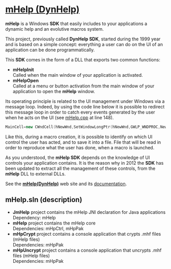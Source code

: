 # [mHelp (DynHelp)](https://github.com/STUDIO-Artaban/mHelp)
**mHelp** is a Windows **SDK** that easily includes to your applications a dynamic help and an evolutive macros system.

This project, previously called **DynHelp SDK**, started during the 1999 year and is based on a simple concept: everything a user can do on the UI of an application can be done programmatically.

This **SDK** comes in the form of a DLL that exports two common functions:

* **mHelpInit**<br>
Called when the main window of your application is activated.
* **mHelpOpen**<br>
Called at a menu or button activation from the main window of your application to open the **mHelp** window.

Its operating principle is related to the UI management under Windows via a message loop. Indeed, by using the code line below it is possible to redirect this message loop in order to catch every events generated by the user when he acts on the UI (see [mHelp.cpp](https://github.com/STUDIO-Artaban/mHelp/blob/master/mHelp/mHelp.cpp) at line 148).

```c++
MainCell=new CWndCell(hNewWnd,SetWindowLongPtr(hNewWnd,GWLP_WNDPROC,NewProc));
```

Like this, during a macro creation, it is possible to identify on which UI control the user has acted, and to save it into a file. File that will be read in order to reproduce what the user has done, when a macro is launched.

As you understood, the **mHelp SDK** depends on the knowledge of UI controls your application contains. It is the reason why in 2012 the **SDK** has been updated to extract all the management of these controls, from the **mHelp** DLL to external DLLs.

See the [**mHelp(DynHelp)**](http://vp.magellan.free.fr/DynHelp) web site and its [documentation](http://vp.magellan.free.fr/DynHelp/index.php?Lang=fr&Chapter=Doc).

## **mHelp.sln** (description)

* **JmHelp** project contains the mHelp JNI declaration for Java applications<br>
Dependency: mHelp
* **mHelp** project contains the mHelp core<br>
Dependencies: mHpCtrl, mHpPak
* **mHpCrypt** project contains a console application that crypts .mhf files (mHelp files)<br>
Dependencies: mHpPak
* **mHpUncrypt** project contains a console application that uncrypts .mhf files (mHelp files)<br>
Dependencies: mHpPak
